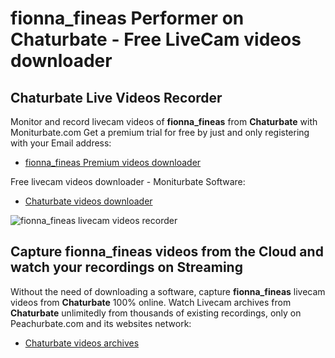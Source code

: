 # fionna_fineas Performer on Chaturbate - Free LiveCam videos downloader

## Chaturbate Live Videos Recorder

Monitor and record livecam videos of **fionna_fineas** from **Chaturbate** with Moniturbate.com
Get a premium trial for free by just and only registering with your Email address:
* [fionna_fineas Premium videos downloader](https://moniturbate.com/request-demo-licence-key.html)

Free livecam videos downloader - Moniturbate Software:
* [Chaturbate videos downloader](https://moniturbate.com/moniturbate-download-software.html)

![fionna_fineas livecam videos recorder](https://peachurnet.com/templates/moniturbate-software.png)


## Capture fionna_fineas videos from the Cloud and watch your recordings on Streaming

Without the need of downloading a software, capture **fionna_fineas** livecam videos from **Chaturbate** 100% online.
Watch Livecam archives from **Chaturbate** unlimitedly from thousands of existing recordings, only on Peachurbate.com and its websites network:
* [Chaturbate videos archives](https://peachurnet.com/)
